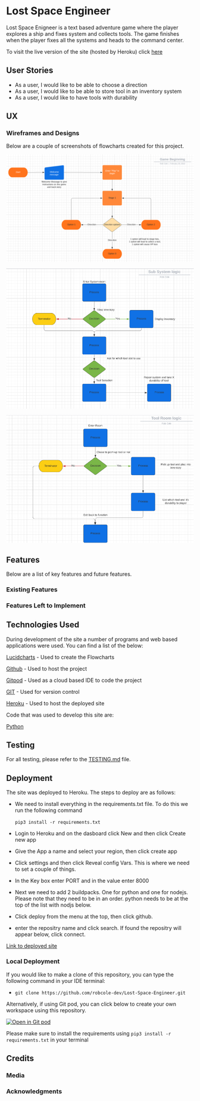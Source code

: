 # Lost Space Engineer

Lost Space Enigneer is a text based adventure game where the player explores a ship and fixes system and collects tools. The game finishes when the player fixes all the systems and heads to the command center.

To visit the live version of the site (hosted by Heroku) click [here](https://lost-space-engineer.herokuapp.com/)


## User Stories
- As a user, I would like to be able to choose a direction
- As a user, I would like to be able to store tool in an inventory system
- As a user, I would like to have tools with durability


## UX

### Wireframes and Designs

Below are a couple of screenshots of flowcharts created for this project.

![Game Start](/documentation/flowcharts/game-beginning.png)

![System Room](/documentation/flowcharts/sub-system-logic.png)

![Tool Room](/documentation/flowcharts/tool-room.png)


## Features 

Below are a list of key features and future features.

### Existing Features


### Features Left to Implement


## Technologies Used

During development of the site a number of programs and web based applications were used. You can find a list of the below:

[Lucidcharts](https://www.lucidchart.com/pages/) - Used to create the Flowcharts

[Github](https://github.com/) - Used to host the project

[Gitpod](https://www.gitpod.io/) - Used as a cloud based IDE to code the project

[GIT](https://en.wikipedia.org/wiki/Git) - Used for version control

[Heroku](https://www.heroku.com/) - Used to host the deployed site

Code that was used to develop this site are:

[Python](https://www.python.org/)


## Testing

For all testing, please refer to the [TESTING.md](TESTING.md) file.

## Deployment

 The site was deployed to Heroku. The steps to deploy are as follows: 
 - We need to install everything in the requirements.txt file. To do this we run the following command 
 
    ```pip3 install -r requirements.txt```
 - Login to Heroku and on the dasboard click New and then click Create new app
 - Give the App a name and select your region, then click create app
 - Click settings and then click Reveal config Vars. This is where we need to set a couple of things.
 - In the Key box enter PORT and in the value enter 8000
 - Next we need to add 2 buildpacks. One for python and one for nodejs. Please note that they need to be in an order. python needs to be at the top of the list with nodjs below.
 - Click deploy from the menu at the top, then click github.
 - enter the repositry name and click search. If found the repositry will appear below, click connect.

[Link to deployed site](https://lost-space-engineer.herokuapp.com/)

### Local Deployment

If you would like to make a clone of this repository, you can type the following command in your IDE terminal:

- `git clone https://github.com/robcole-dev/Lost-Space-Engineer.git`

Alternatively, if using Git pod, you can click below to create your own workspace using this repository.

[![Open in Git pod](https://gitpod.io/button/open-in-gitpod.svg)](https://gitpod.io/#https://github.com/robcole-dev/Lost-Space-Engineer)

Please make sure to install the requirements using ```pip3 install -r requirements.txt``` in your terminal

## Credits 

### Media


### Acknowledgments
